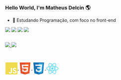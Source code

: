 ### Hello World, I'm Matheus Delcin 🌎

- 🌱 Estudando Programação, com foco no front-end
 <div>
   <a href="https://www.linkedin.com/in/matheus-delcin-8a8536192" target="_blank"><img src="https://img.shields.io/badge/-LinkedIn-%230077B5?style=for-the-badge&logo=linkedin&logoColor=white" target="_blank"></a> 
  <a href="https://www.instagram.com/mdelcin/" target="_blank"><img src="https://img.shields.io/badge/-Instagram-%23E4405F?style=for-the-badge&logo=instagram&logoColor=white" target="_blank"></a>
  <a href = "mailto:mdsmatheus@outlook.com"><img src="https://img.shields.io/badge/Microsoft_Outlook-0078D4?style=for-the-badge&logo=microsoft-outlook&logoColor=white" target="_blank"></a>
  <a href="https://discord.gg/6ccWcbuC" target="_blank"><img src="https://img.shields.io/badge/Discord-7289DA?style=for-the-badge&logo=discord&logoColor=white" target="_blank"></a> 
   
</div>

##
 <div>
  <a href="https://github.com/MatheusDelcin">
  <img height="center" src="https://github-readme-stats.vercel.app/api?username=MatheusDelcin&show_icons=true&theme=calm&include_all_commits=true&count_private=true"/>
  <img height="center" src="https://github-readme-stats.vercel.app/api/top-langs/?username=MatheusDelcin&layout=compact&langs_count=7&theme=calm"/>
</div>
  
  ##
  
  <div style="display: inline_block"><br>
  <img align="center" alt="Js" height="40" width="40" src="https://raw.githubusercontent.com/devicons/devicon/master/icons/javascript/javascript-plain.svg">
  <img align="center" alt="HTML" height="40" width="40" src="https://raw.githubusercontent.com/devicons/devicon/master/icons/html5/html5-original.svg">
  <img align="center" alt="CSS" height="40" width="40" src="https://raw.githubusercontent.com/devicons/devicon/master/icons/css3/css3-original.svg">
  <img align="center" alt="React" height="40" width="40" src="https://raw.githubusercontent.com/devicons/devicon/master/icons/react/react-original.svg">
</div>

